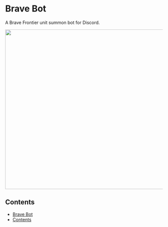 Brave Bot
===

A Brave Frontier unit summon bot for Discord.

<p align="center">
  <img width="512" src="https://user-images.githubusercontent.com/31170385/126431949-d8eb534a-06f2-41e4-a86c-88c6c4017f80.png" />
</p>

## Contents

- [Brave Bot](#brave-bot)
- [Contents](#contents)

